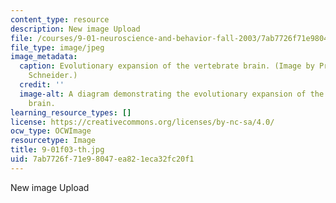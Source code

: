 ```yaml
---
content_type: resource
description: New image Upload
file: /courses/9-01-neuroscience-and-behavior-fall-2003/7ab7726f71e98047ea821eca32fc20f1_9-01f03-th.jpg
file_type: image/jpeg
image_metadata:
  caption: Evolutionary expansion of the vertebrate brain. (Image by Prof. Gerald
    Schneider.)
  credit: ''
  image-alt: A diagram demonstrating the evolutionary expansion of the vertebrate
    brain.
learning_resource_types: []
license: https://creativecommons.org/licenses/by-nc-sa/4.0/
ocw_type: OCWImage
resourcetype: Image
title: 9-01f03-th.jpg
uid: 7ab7726f-71e9-8047-ea82-1eca32fc20f1
---
```

New image Upload